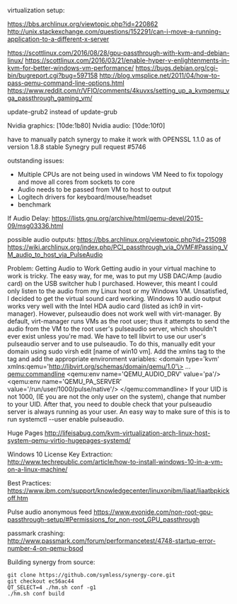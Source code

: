 virtualization setup:

https://bbs.archlinux.org/viewtopic.php?id=220862
http://unix.stackexchange.com/questions/152291/can-i-move-a-running-application-to-a-different-x-server

https://scottlinux.com/2016/08/28/gpu-passthrough-with-kvm-and-debian-linux/
https://scottlinux.com/2016/03/21/enable-hyper-v-enlightenments-in-kvm-for-better-windows-vm-performance/
https://bugs.debian.org/cgi-bin/bugreport.cgi?bug=597158
http://blog.vmsplice.net/2011/04/how-to-pass-qemu-command-line-options.html
https://www.reddit.com/r/VFIO/comments/4kuvxs/setting_up_a_kvmqemu_vga_passthrough_gaming_vm/

update-grub2 instead of update-grub	

<domain type='kvm' xmlns:qemu='http://libvirt.org/schemas/domain/qemu/1.0'>
<qemu:commandline>
<qemu:arg value='-cpu'/> 
<qemu:arg value='host,kvm=off,hv_relaxed,hv_spinlocks=0x1fff,hv_vapic,hv_time,hv_vendor_id=whatever'/>
</qemu:commandline>

Nvidia graphics: [10de:1b80]
Nvidia audio: [10de:10f0]

have to manually patch synergy to make it work with OPENSSL 1.1.0 as of version 1.8.8 stable
Synegry pull request #5746


outstanding issues:
- Multiple CPUs are not being used in windows VM
    Need to fix topology and move all cores from sockets to core
- Audio needs to be passed from VM to host to output
- Logitech drivers for keyboard/mouse/headset
- benchmark


If Audio Delay:
https://lists.gnu.org/archive/html/qemu-devel/2015-09/msg03336.html

possible audio outputs:
https://bbs.archlinux.org/viewtopic.php?id=215098
https://wiki.archlinux.org/index.php/PCI_passthrough_via_OVMF#Passing_VM_audio_to_host_via_PulseAudio

Problem: Getting Audio to Work Getting audio in your virtual machine to work is tricky. The easy way, for me, was to put my USB DAC/Amp (audio card) on the USB switcher hub I purchased. However, this meant I could only listen to the audio from my Linux host or my Windows VM. Unsatisfied, I decided to get the virtual sound card working. Windows 10 audio output works very well with the Intel HDA audio card (listed as ich9 in virt-manager). However, pulseaudio does not work well with virt-manager. By default, virt-manager runs VMs as the root user; thus it attempts to send the audio from the VM to the root user's pulseaudio server, which shouldn't ever exist unless you're mad. We have to tell libvirt to use our user's pulseaudio server and to use pulseaudio. To do this, manually edit your domain using sudo virsh edit [name of win10 vm]. Add the xmlns tag to the <domain> tag and add the appropriate environment variables:
<domain type='kvm' xmlns:qemu='http://libvirt.org/schemas/domain/qemu/1.0'\>
...
<qemu:commandline>
<qemu:env name='QEMU_AUDIO_DRV' value='pa'/>
<qemu:env name='QEMU_PA_SERVER' value='/run/user/1000/pulse/native'/>
</qemu:commandline>
</domain>
If your UID is not 1000, (IE you are not the only user on the system), change that number to your UID. After that, you need to double check that your pulseaudio server is always running as your user. An easy way to make sure of this is to run systemctl --user enable pulseaudio.


Huge Pages
http://lifeisabug.com/kvm-virtualization-arch-linux-host-system-qemu-virtio-hugepages-systemd/


Windows 10 License Key Extraction:
http://www.techrepublic.com/article/how-to-install-windows-10-in-a-vm-on-a-linux-machine/


Best Practices:
https://www.ibm.com/support/knowledgecenter/linuxonibm/liaat/liaatbpkickoff.htm

Pulse audio anonymous feed
https://www.evonide.com/non-root-gpu-passthrough-setup/#Permissions_for_non-root_GPU_passthrough

passmark crashing:
http://www.passmark.com/forum/performancetest/4748-startup-error-number-4-on-qemu-bsod



Building synergy from source:
```
git clone https://github.com/symless/synergy-core.git
git checkout ec56ac44
QT_SELECT=4 ./hm.sh conf -g1
./hm.sh conf build
```




